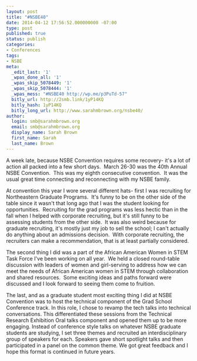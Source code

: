 ```yaml
---
layout: post
title: "#NSBE40"
date: 2014-04-12 17:56:52.000000000 -07:00
type: post
published: true
status: publish
categories:
- Conferences
tags:
- NSBE
meta:
  _edit_last: '1'
  _wpas_done_all: '1'
  _wpas_skip_5078449: '1'
  _wpas_skip_5078444: '1'
  _wpas_mess: "#NSBE40 http://wp.me/p3PuTd-57"
  bitly_url: http://2smb.link/1yP14KQ
  bitly_hash: 1yP14KQ
  bitly_long_url: http://www.sarahmbrown.org/nsbe40/
author:
  login: smb@sarahmbrown.org
  email: smb@sarahmbrown.org
  display_name: Sarah Brown
  first_name: Sarah
  last_name: Brown
---
```

A week late, because NSBE Convention requires some recovery- it's a lot of action all packed into a few short days.  March 26-30 was the 40th Annual NSBE Convention.  This was my eighth consecutive convention.  It was the usual great time connecting and reconnecting with my NSBE family.

At convention this year I wore several different hats- first I was recruiting for Northeastern Graduate Programs.  It's funny to be on the other side of the table since it wasn't that long ago that I was the student looking for opportunities.  Recruiting for the grad programs was less hectic than in the fall when I helped with corporate recruiting, but it's still funny to be assessing students from the other side.  It was also weird because for graduate recruiting, it's mostly just my job to sell the school; I can't actually do anything about an admissions decision.  With corporate recruiting, the recruiters can make a recommendation, that is at least partially considered.

The second thing I did was a part of the African American Women in STEM Task Force I've been working on all year.  We held a closed round-table discussion with leaders of women and girl-serving to address how we can meet the needs of African American women in STEM through collaboration and shared resources.  Some exciting ideas and paths forward were discussed and I look forward to seeing them come to fruition.

The last, and as a graduate student most exciting thing I did at NSBE Convention was to host the technical component of the Grad School Conference track. In this role, I chose to revamp the tech talks into technical conversations. This differentiated these sessions from the Technical Research Exhibition Oral talks component and opened them up to be more engaging. Instead of conference style talks on whatever NSBE graduate students are studying, I set three themes and recruited an interdisciplinary group of speakers for each. Speakers gave short spotlight talks and then participated in a panel on the common theme. We got great feedback and I hope this format is continued in future years.

